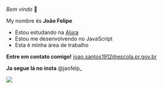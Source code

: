   _Bem vindo_ 🥇

My nombre és **João Felipe**

- Estou estudando na [Alura](htpps://www.alura.com.br)
- Estou me desenvolvendo no JavaScript
- Esta é minha área de trabalho

**Entre em contato comigo!**
joao.santos1912@escola.pr.gov.br

**Ja segue lá no insta** @jaofelp_ 

![](https://media.tenor.com/KIZXWIs0-4MAAAAM/ares-pedro.gif)
